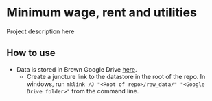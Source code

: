 # Minimum wage, rent and utilities

Project description here

## How to use
- Data is stored in Brown Google Drive [here](https://drive.google.com/drive/u/1/folders/1z0hMjghaTwhiL6ijpy-wwGsKrGBykJ36).
   - Create a juncture link to the datastore in the root of the repo. In windows, run `mklink /J "<Root of repo>/raw_data/" "<Google Drive folder>"` from the command line.
